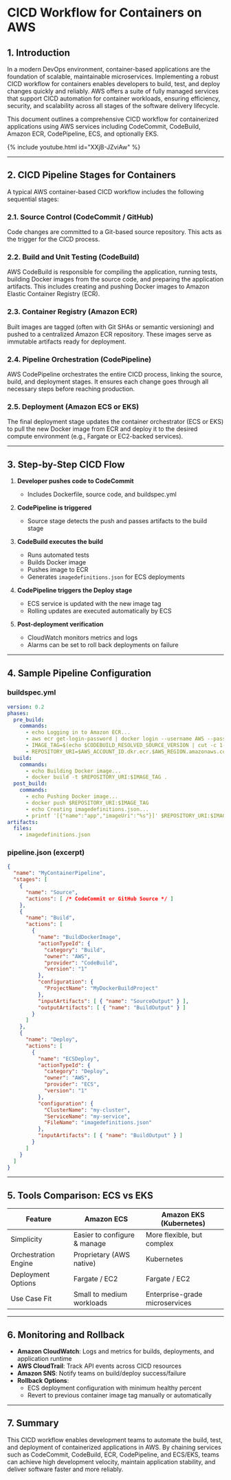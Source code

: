 # CICD Workflow for Containers on AWS

## 1. Introduction
In a modern DevOps environment, container-based applications are the foundation of scalable, maintainable microservices. Implementing a robust CICD workflow for containers enables developers to build, test, and deploy changes quickly and reliably. AWS offers a suite of fully managed services that support CICD automation for container workloads, ensuring efficiency, security, and scalability across all stages of the software delivery lifecycle.

This document outlines a comprehensive CICD workflow for containerized applications using AWS services including CodeCommit, CodeBuild, Amazon ECR, CodePipeline, ECS, and optionally EKS.

{% include youtube.html id="XXjB-JZviAw" %}

---

## 2. CICD Pipeline Stages for Containers
A typical AWS container-based CICD workflow includes the following sequential stages:

### 2.1. **Source Control (CodeCommit / GitHub)**
Code changes are committed to a Git-based source repository. This acts as the trigger for the CICD process.

### 2.2. **Build and Unit Testing (CodeBuild)**
AWS CodeBuild is responsible for compiling the application, running tests, building Docker images from the source code, and preparing the application artifacts. This includes creating and pushing Docker images to Amazon Elastic Container Registry (ECR).

### 2.3. **Container Registry (Amazon ECR)**
Built images are tagged (often with Git SHAs or semantic versioning) and pushed to a centralized Amazon ECR repository. These images serve as immutable artifacts ready for deployment.

### 2.4. **Pipeline Orchestration (CodePipeline)**
AWS CodePipeline orchestrates the entire CICD process, linking the source, build, and deployment stages. It ensures each change goes through all necessary steps before reaching production.

### 2.5. **Deployment (Amazon ECS or EKS)**
The final deployment stage updates the container orchestrator (ECS or EKS) to pull the new Docker image from ECR and deploy it to the desired compute environment (e.g., Fargate or EC2-backed services).

---

## 3. Step-by-Step CICD Flow

1. **Developer pushes code to CodeCommit**
   - Includes Dockerfile, source code, and buildspec.yml

2. **CodePipeline is triggered**
   - Source stage detects the push and passes artifacts to the build stage

3. **CodeBuild executes the build**
   - Runs automated tests
   - Builds Docker image
   - Pushes image to ECR
   - Generates `imagedefinitions.json` for ECS deployments

4. **CodePipeline triggers the Deploy stage**
   - ECS service is updated with the new image tag
   - Rolling updates are executed automatically by ECS

5. **Post-deployment verification**
   - CloudWatch monitors metrics and logs
   - Alarms can be set to roll back deployments on failure

---

## 4. Sample Pipeline Configuration

### buildspec.yml
```yaml
version: 0.2
phases:
  pre_build:
    commands:
      - echo Logging in to Amazon ECR...
      - aws ecr get-login-password | docker login --username AWS --password-stdin $AWS_ACCOUNT_ID.dkr.ecr.$AWS_REGION.amazonaws.com
      - IMAGE_TAG=$(echo $CODEBUILD_RESOLVED_SOURCE_VERSION | cut -c 1-7)
      - REPOSITORY_URI=$AWS_ACCOUNT_ID.dkr.ecr.$AWS_REGION.amazonaws.com/my-app
  build:
    commands:
      - echo Building Docker image...
      - docker build -t $REPOSITORY_URI:$IMAGE_TAG .
  post_build:
    commands:
      - echo Pushing Docker image...
      - docker push $REPOSITORY_URI:$IMAGE_TAG
      - echo Creating imagedefinitions.json...
      - printf '[{"name":"app","imageUri":"%s"}]' $REPOSITORY_URI:$IMAGE_TAG > imagedefinitions.json
artifacts:
  files:
    - imagedefinitions.json
```

### pipeline.json (excerpt)
```json
{
  "name": "MyContainerPipeline",
  "stages": [
    {
      "name": "Source",
      "actions": [ /* CodeCommit or GitHub Source */ ]
    },
    {
      "name": "Build",
      "actions": [
        {
          "name": "BuildDockerImage",
          "actionTypeId": {
            "category": "Build",
            "owner": "AWS",
            "provider": "CodeBuild",
            "version": "1"
          },
          "configuration": {
            "ProjectName": "MyDockerBuildProject"
          },
          "inputArtifacts": [ { "name": "SourceOutput" } ],
          "outputArtifacts": [ { "name": "BuildOutput" } ]
        }
      ]
    },
    {
      "name": "Deploy",
      "actions": [
        {
          "name": "ECSDeploy",
          "actionTypeId": {
            "category": "Deploy",
            "owner": "AWS",
            "provider": "ECS",
            "version": "1"
          },
          "configuration": {
            "ClusterName": "my-cluster",
            "ServiceName": "my-service",
            "FileName": "imagedefinitions.json"
          },
          "inputArtifacts": [ { "name": "BuildOutput" } ]
        }
      ]
    }
  ]
}
```

---

## 5. Tools Comparison: ECS vs EKS
| Feature               | Amazon ECS                   | Amazon EKS (Kubernetes)         |
|----------------------|------------------------------|----------------------------------|
| Simplicity           | Easier to configure & manage | More flexible, but complex      |
| Orchestration Engine | Proprietary (AWS native)     | Kubernetes                       |
| Deployment Options   | Fargate / EC2                | Fargate / EC2                    |
| Use Case Fit         | Small to medium workloads     | Enterprise-grade microservices   |

---

## 6. Monitoring and Rollback
- **Amazon CloudWatch**: Logs and metrics for builds, deployments, and application runtime
- **AWS CloudTrail**: Track API events across CICD resources
- **Amazon SNS**: Notify teams on build/deploy success/failure
- **Rollback Options**:
  - ECS deployment configuration with minimum healthy percent
  - Revert to previous container image tag manually or automatically

---

## 7. Summary
This CICD workflow enables development teams to automate the build, test, and deployment of containerized applications in AWS. By chaining services such as CodeCommit, CodeBuild, ECR, CodePipeline, and ECS/EKS, teams can achieve high development velocity, maintain application stability, and deliver software faster and more reliably.